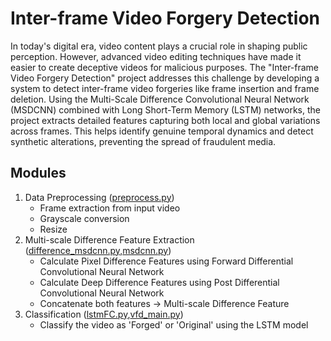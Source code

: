 # Inter-frame Video Forgery Detection
In today's digital era, video content plays a crucial role in shaping public perception. However, advanced video editing techniques have made it easier to create deceptive videos for malicious purposes. The "Inter-frame Video Forgery Detection" project addresses this challenge by developing a system to detect inter-frame video forgeries like frame insertion and frame deletion. Using the Multi-Scale Difference Convolutional Neural Network (MSDCNN) combined with Long Short-Term Memory (LSTM) networks, the project extracts detailed features capturing both local and global variations across frames. This helps identify genuine temporal dynamics and detect synthetic alterations, preventing the spread of fraudulent media.

## Modules
1. Data Preprocessing
([preprocess.py](preprocess.py))
    - Frame extraction from input video
    - Grayscale conversion
    - Resize
2. Multi-scale Difference Feature Extraction
([difference_msdcnn.py](difference_msdcnn.py),[msdcnn.py](msdcnn.py))
    - Calculate Pixel Difference Features using Forward Differential Convolutional Neural Network
    - Calculate Deep Difference Features using Post Differential Convolutional Neural Network
    - Concatenate both features -> Multi-scale Difference Feature
3. Classification
([lstmFC.py](lstmFC.py),[vfd_main.py](vfd_main.py))
    - Classify the video as 'Forged' or 'Original' using the LSTM model
